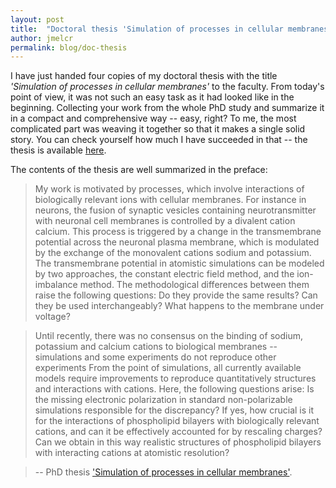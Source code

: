 ```yaml
---
layout: post
title:  "Doctoral thesis 'Simulation of processes in cellular membranes' written!"
author: jmelcr
permalink: blog/doc-thesis
---
```


I have just handed four copies of my doctoral thesis with the title
*'Simulation of processes in cellular membranes'*
to the faculty. 
From today's point of view, 
it was not such an easy task as it had looked like in the beginning. 
Collecting your work from the whole PhD study 
and summarize it in a compact and comprehensive way -- 
easy, right?
To me, the most complicated part was weaving it together so that it makes a single solid story. 
You can check yourself how much I have succeeded in that -- the thesis is available 
[here](https://github.com/jmelcr/phd-thesis/blob/master/en/thesis.pdf).

The contents of the thesis are well summarized in the preface:
>My work is motivated by processes,
which involve interactions of biologically relevant ions with cellular membranes. 
For instance in neurons, the fusion of synaptic vesicles containing neurotransmitter with neuronal cell membranes is controlled by a divalent cation calcium.
This process is triggered by a change in the transmembrane potential across the neuronal plasma membrane,
which is modulated by the exchange of the monovalent cations sodium and potassium. 
The transmembrane potential in atomistic simulations can be modeled by two approaches, 
the constant electric field method, and the ion-imbalance method. 
The methodological differences between them raise the following questions:
Do they provide the same results? 
Can they be used interchangeably?
What happens to the membrane under voltage?

> Until recently, there was no consensus on the binding of sodium, potassium and calcium cations
to biological membranes -- simulations and some experiments   do not reproduce other experiments 
From the point of simulations, all currently available models 
require improvements to reproduce quantitatively structures and interactions with cations. 
Here, the following questions arise:
Is the missing electronic polarization in standard non-polarizable simulations responsible for the discrepancy?
If yes, how crucial is it for the interactions of phospholipid bilayers with biologically relevant cations,
and can it be effectively accounted for by rescaling charges?
Can we obtain in this way realistic structures of phospholipid bilayers with interacting cations at atomistic resolution?

> -- PhD thesis ['Simulation of processes in cellular membranes'](https://github.com/jmelcr/phd-thesis/blob/master/en/thesis.pdf).
